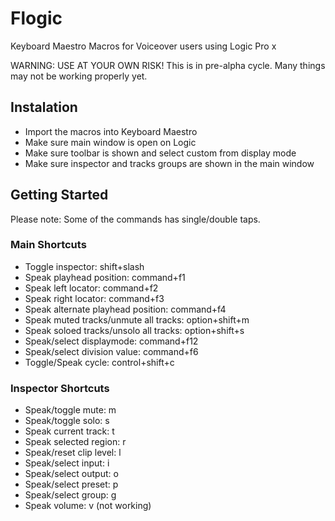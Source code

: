 # Flogic
Keyboard Maestro Macros for Voiceover users using Logic Pro x

WARNING: USE AT YOUR OWN RISK! This is in pre-alpha cycle. Many things may not be working properly yet. 

## Instalation
* Import the macros into Keyboard Maestro
* Make sure main window is open on Logic
* Make sure toolbar is shown and select custom from display mode
* Make sure inspector and tracks groups are shown in the main window

## Getting Started
Please note: Some of the commands has single/double taps.

### Main Shortcuts
* Toggle inspector: shift+slash
* Speak playhead position: command+f1
* Speak left locator: command+f2
* Speak right locator: command+f3
* Speak alternate playhead position: command+f4
* Speak muted tracks/unmute all tracks: option+shift+m
* Speak soloed tracks/unsolo all tracks: option+shift+s
* Speak/select displaymode: command+f12
* Speak/select division value: command+f6
* Toggle/Speak cycle: control+shift+c

### Inspector Shortcuts
* Speak/toggle mute: m
* Speak/toggle solo: s
* Speak current track: t
* Speak selected region: r
* Speak/reset clip level: l
* Speak/select input: i
* Speak/select output: o
* Speak/select preset: p
* Speak/select group: g
* Speak volume: v (not working)